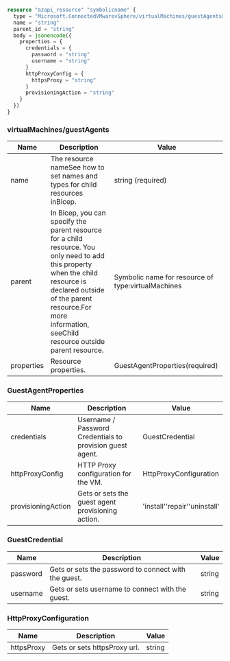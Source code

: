 ```terraform
resource "azapi_resource" "symbolicname" {
  type = "Microsoft.ConnectedVMwarevSphere/virtualMachines/guestAgents@2022-07-15-preview"
  name = "string"
  parent_id = "string"
  body = jsonencode({
    properties = {
      credentials = {
        password = "string"
        username = "string"
      }
      httpProxyConfig = {
        httpsProxy = "string"
      }
      provisioningAction = "string"
    }
  })
}

```

### virtualMachines/guestAgents

| Name | Description | Value |
|-|-|-|
| name | The resource nameSee how to set names and types for child resources inBicep. | string (required) |
| parent | In Bicep, you can specify the parent resource for a child resource. You only need to add this property when the child resource is declared outside of the parent resource.For more information, seeChild resource outside parent resource. | Symbolic name for resource of type:virtualMachines |
| properties | Resource properties. | GuestAgentProperties(required) |


### GuestAgentProperties

| Name | Description | Value |
|-|-|-|
| credentials | Username / Password Credentials to provision guest agent. | GuestCredential |
| httpProxyConfig | HTTP Proxy configuration for the VM. | HttpProxyConfiguration |
| provisioningAction | Gets or sets the guest agent provisioning action. | 'install''repair''uninstall' |


### GuestCredential

| Name | Description | Value |
|-|-|-|
| password | Gets or sets the password to connect with the guest. | string |
| username | Gets or sets username to connect with the guest. | string |


### HttpProxyConfiguration

| Name | Description | Value |
|-|-|-|
| httpsProxy | Gets or sets httpsProxy url. | string |



